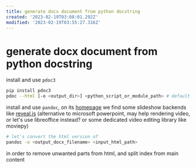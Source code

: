 ```yaml
---
title: generate docx document from python docstring
created: '2023-02-19T03:08:01.292Z'
modified: '2023-02-19T03:55:27.316Z'
---
```


# generate docx document from python docstring

install and use `pdoc3`

```bash
pip install pdoc3
pdoc --html [-o <output_dir>] <python_script_or_module_path> # default output directory of "html" is `./html`
```

install and use `pandoc`, on its [homepage](https://pandoc.org/) we find some slideshow backends like [reveal.js]() (alternative to microsoft powerpoint, may help rendering video, or let's use libreoffice instead? or some dedicated video editing library like moviepy)

```bash
# let's convert the html version of 
pandoc -o <output_docx_filename> <input_html_path>
```

in order to remove unwanted parts from html, and split index from main content
